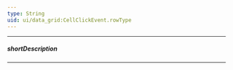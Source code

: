 ```yaml
---
type: String
uid: ui/data_grid:CellClickEvent.rowType
---
```

---
##### shortDescription
<!-- Description goes here -->

---
<!-- Description goes here -->
